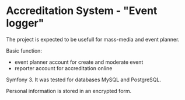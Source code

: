Accreditation System - "Event logger"
========================
The project is expected to be usefull for mass-media and event planner.

Basic function:
 - event planner account for create and moderate event
 - reporter account for accreditation online
 
 Symfony 3. 
 It was tested for databases MySQL and PostgreSQL.
 
 Personal information is stored in an encrypted form.
 
 
